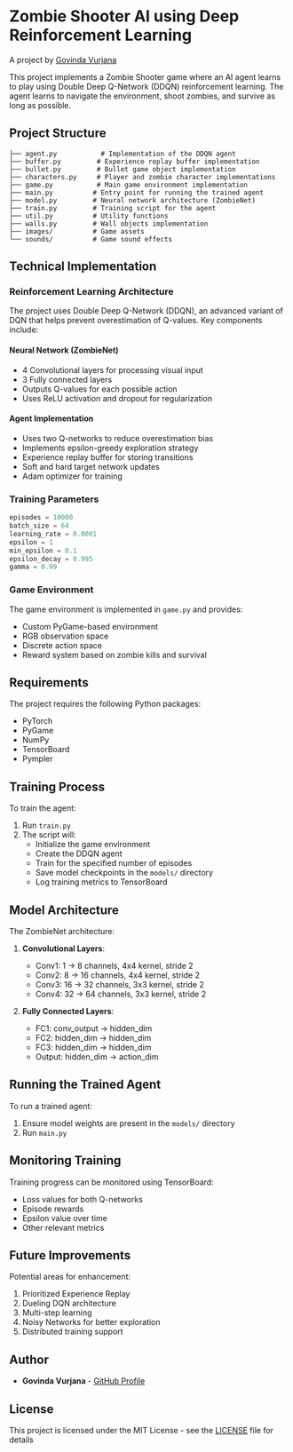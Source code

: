 # Zombie Shooter AI using Deep Reinforcement Learning

A project by [Govinda Vurjana](https://github.com/govinda-vurjana)

This project implements a Zombie Shooter game where an AI agent learns to play using Double Deep Q-Network (DDQN) reinforcement learning. The agent learns to navigate the environment, shoot zombies, and survive as long as possible.

## Project Structure

```
├── agent.py           # Implementation of the DDQN agent
├── buffer.py         # Experience replay buffer implementation
├── bullet.py         # Bullet game object implementation
├── characters.py     # Player and zombie character implementations
├── game.py           # Main game environment implementation
├── main.py          # Entry point for running the trained agent
├── model.py         # Neural network architecture (ZombieNet)
├── train.py         # Training script for the agent
├── util.py          # Utility functions
├── walls.py         # Wall objects implementation
├── images/          # Game assets
└── sounds/          # Game sound effects
```

## Technical Implementation

### Reinforcement Learning Architecture

The project uses Double Deep Q-Network (DDQN), an advanced variant of DQN that helps prevent overestimation of Q-values. Key components include:

#### Neural Network (ZombieNet)
- 4 Convolutional layers for processing visual input
- 3 Fully connected layers
- Outputs Q-values for each possible action
- Uses ReLU activation and dropout for regularization

#### Agent Implementation
- Uses two Q-networks to reduce overestimation bias
- Implements epsilon-greedy exploration strategy
- Experience replay buffer for storing transitions
- Soft and hard target network updates
- Adam optimizer for training

### Training Parameters

```python
episodes = 10000
batch_size = 64
learning_rate = 0.0001
epsilon = 1
min_epsilon = 0.1
epsilon_decay = 0.995
gamma = 0.99
```

### Game Environment

The game environment is implemented in `game.py` and provides:
- Custom PyGame-based environment
- RGB observation space
- Discrete action space
- Reward system based on zombie kills and survival

## Requirements

The project requires the following Python packages:
- PyTorch
- PyGame
- NumPy
- TensorBoard
- Pympler

## Training Process

To train the agent:
1. Run `train.py`
2. The script will:
   - Initialize the game environment
   - Create the DDQN agent
   - Train for the specified number of episodes
   - Save model checkpoints in the `models/` directory
   - Log training metrics to TensorBoard

## Model Architecture

The ZombieNet architecture:
1. **Convolutional Layers**:
   - Conv1: 1 → 8 channels, 4x4 kernel, stride 2
   - Conv2: 8 → 16 channels, 4x4 kernel, stride 2
   - Conv3: 16 → 32 channels, 3x3 kernel, stride 2
   - Conv4: 32 → 64 channels, 3x3 kernel, stride 2
   
2. **Fully Connected Layers**:
   - FC1: conv_output → hidden_dim
   - FC2: hidden_dim → hidden_dim
   - FC3: hidden_dim → hidden_dim
   - Output: hidden_dim → action_dim

## Running the Trained Agent

To run a trained agent:
1. Ensure model weights are present in the `models/` directory
2. Run `main.py`

## Monitoring Training

Training progress can be monitored using TensorBoard:
- Loss values for both Q-networks
- Episode rewards
- Epsilon value over time
- Other relevant metrics

## Future Improvements

Potential areas for enhancement:
1. Prioritized Experience Replay
2. Dueling DQN architecture
3. Multi-step learning
4. Noisy Networks for better exploration
5. Distributed training support

## Author

- **Govinda Vurjana** - [GitHub Profile](https://github.com/govinda-vurjana)

## License

This project is licensed under the MIT License - see the [LICENSE](LICENSE) file for details